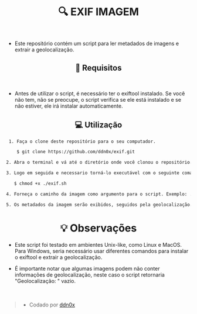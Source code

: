 # <center> 🔍 EXIF IMAGEM  
<BR>

- Este repositório contém um script para ler metadados de imagens e extrair a geolocalização. 
## <center> 📜 Requisitos 
<BR>

 - Antes de utilizar o script, é necessário ter o exiftool instalado. Se você não tem, não se preocupe, o script verifica se ele está instalado e se não estiver, ele irá instalar automaticamente.

## <center> 💻 Utilização  

```bash 
 1. Faça o clone deste repositório para o seu computador.

    $ git clone https://github.com/ddn0x/exif.git

2. Abra o terminal e vá até o diretório onde você clonou o repositório. 

3. Logo em seguida e necessario torná-lo executável com o seguinte comando.

   $ chmod +x ./exif.sh  

4. Forneça o caminho da imagem como argumento para o script. Exemplo: ./exif.sh caminho/da/imagem.jpg

5. Os metadados da imagem serão exibidos, seguidos pela geolocalização.

```
# <center> 💡 Observações 
- Este script foi testado em ambientes Unix-like, como Linux e MacOS. Para Windows, seria necessário usar diferentes comandos para instalar o exiftool e extrair a geolocalização.

- É importante notar que algumas imagens podem não conter informações de geolocalização, neste caso o script retornaria "Geolocalização: " vazio. <br><br><br>


> - Codado por [ddn0x ](https://github.com/ddn0x/) 

